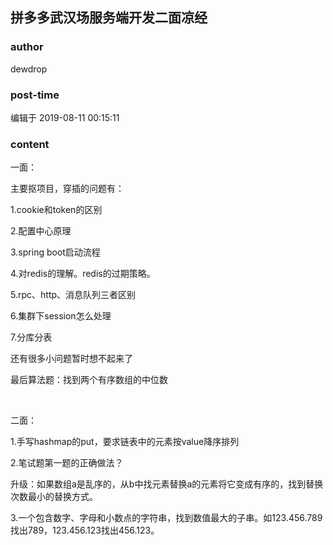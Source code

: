 ## 拼多多武汉场服务端开发二面凉经
### author 
dewdrop
### post-time 

编辑于  2019-08-11 00:15:11
### content 
<div class="post-topic-des nc-post-content">
 <p>
  一面：
 </p>
 <p>
  主要抠项目，穿插的问题有：
 </p>
 <p>
  1.cookie和token的区别
 </p>
 <p>
  2.配置中心原理
 </p>
 <p>
  3.spring boot启动流程
 </p>
 <p>
  4.对redis的理解。redis的过期策略。
 </p>
 <p>
  5.rpc、http、消息队列三者区别
 </p>
 <p>
  6.集群下session怎么处理
 </p>
 <p>
  7.分库分表
 </p>
 <p>
  还有很多小问题暂时想不起来了
 </p>
 <p>
  最后算法题：找到两个有序数组的中位数
 </p>
 <p>
  <br/>
 </p>
 <p>
  二面：
 </p>
 <p>
  1.手写hashmap的put，要求链表中的元素按value降序排列
 </p>
 <p>
  2.笔试题第一题的正确做法？
 </p>
 <p>
  升级：如果数组a是乱序的，从b中找元素替换a的元素将它变成有序的，找到替换次数最小的替换方式。
 </p>
 <p>
  3.一个包含数字、字母和小数点的字符串，找到数值最大的子串。如123.456.789找出789，123.456.123找出456.123。
 </p>
</div>
